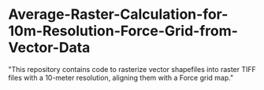 # Average-Raster-Calculation-for-10m-Resolution-Force-Grid-from-Vector-Data
"This repository contains code to rasterize vector shapefiles into raster TIFF files with a 10-meter resolution, aligning them with a Force grid map."
